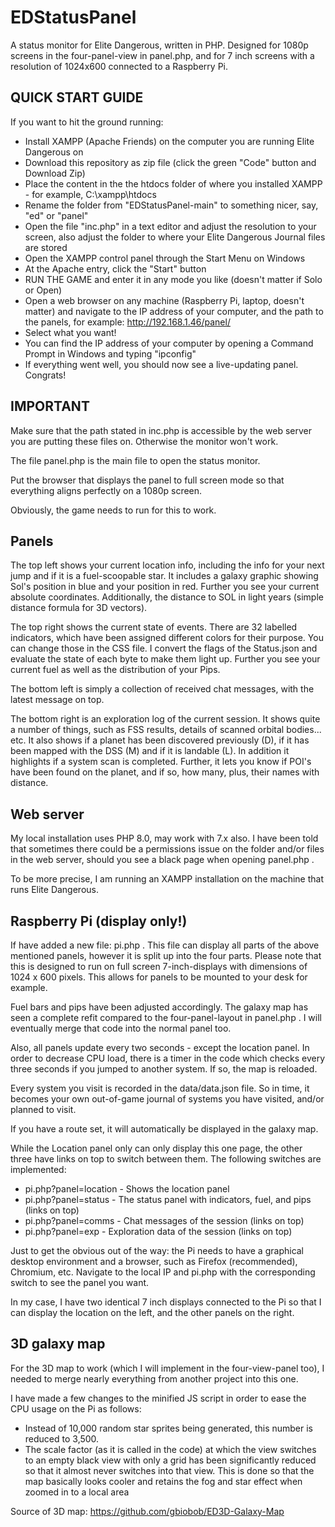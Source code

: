 # EDStatusPanel
 A status monitor for Elite Dangerous, written in PHP. Designed for 1080p screens in the four-panel-view in panel.php, and for 7 inch screens with a resolution of 1024x600 connected to a Raspberry Pi.

## QUICK START GUIDE
If you want to hit the ground running:
- Install XAMPP (Apache Friends) on the computer you are running Elite Dangerous on
- Download this repository as zip file (click the green "Code" button and Download Zip)
- Place the content in the the htdocs folder of where you installed XAMPP - for example, C:\xampp\htdocs
- Rename the folder from "EDStatusPanel-main" to something nicer, say, "ed" or "panel"
- Open the file "inc.php" in a text editor and adjust the resolution to your screen, also adjust the folder to where your Elite Dangerous Journal files are stored
- Open the XAMPP control panel through the Start Menu on Windows
- At the Apache entry, click the "Start" button
- RUN THE GAME and enter it in any mode you like (doesn't matter if Solo or Open)
- Open a web browser on any machine (Raspberry Pi, laptop, doesn't matter) and navigate to the IP address of your computer, and the path to the panels, for example: http://192.168.1.46/panel/
- Select what you want!
- You can find the IP address of your computer by opening a Command Prompt in Windows and typing "ipconfig"
- If everything went well, you should now see a live-updating panel. Congrats!

## IMPORTANT
Make sure that the path stated in inc.php is accessible by the web server you are putting these files on. Otherwise the monitor won't work.

The file panel.php is the main file to open the status monitor.

Put the browser that displays the panel to full screen mode so that everything aligns perfectly on a 1080p screen.

Obviously, the game needs to run for this to work.

## Panels
The top left shows your current location info, including the info for your next jump and if it is a fuel-scoopable star. It includes a galaxy graphic showing Sol's position in blue and your position in red. Further you see your current absolute coordinates. Additionally, the distance to SOL in light years (simple distance formula for 3D vectors).

The top right shows the current state of events. There are 32 labelled indicators, which have been assigned different colors for their purpose. You can change those in the CSS file. I convert the flags of the Status.json and evaluate the state of each byte to make them light up. Further you see your current fuel as well as the distribution of your Pips.

The bottom left is simply a collection of received chat messages, with the latest message on top.

The bottom right is an exploration log of the current session. It shows quite a number of things, such as FSS results, details of scanned orbital bodies... etc. It also shows if a planet has been discovered previously (D), if it has been mapped with the DSS (M) and if it is landable (L). In addition it highlights if a system scan is completed. Further, it lets you know if POI's have been found on the planet, and if so, how many, plus, their names with distance.

## Web server
My local installation uses PHP 8.0, may work with 7.x also. I have been told that sometimes there could be a permissions issue on the folder and/or files in the web server, should you see a black page when opening panel.php .

To be more precise, I am running an XAMPP installation on the machine that runs Elite Dangerous.

## Raspberry Pi (display only!)
If have added a new file: pi.php . This file can display all parts of the above mentioned panels, however it is split up into the four parts. Please note that this is designed to run on full screen 7-inch-displays with dimensions of 1024 x 600 pixels. This allows for panels to be mounted to your desk for example.

Fuel bars and pips have been adjusted accordingly. The galaxy map has seen a complete refit compared to the four-panel-layout in panel.php . I will eventually merge that code into the normal panel too.

Also, all panels update every two seconds - except the location panel. In order to decrease CPU load, there is a timer in the code which checks every three seconds if you jumped to another system. If so, the map is reloaded.

Every system you visit is recorded in the data/data.json file. So in time, it becomes your own out-of-game journal of systems you have visited, and/or planned to visit.

If you have a route set, it will automatically be displayed in the galaxy map.

While the Location panel only can only display this one page, the other three have links on top to switch between them. The following switches are implemented:

- pi.php?panel=location - Shows the location panel
- pi.php?panel=status - The status panel with indicators, fuel, and pips (links on top)
- pi.php?panel=comms - Chat messages of the session (links on top)
- pi.php?panel=exp - Exploration data of the session (links on top)

Just to get the obvious out of the way: the Pi needs to have a graphical desktop environment and a browser, such as Firefox (recommended), Chromium, etc. Navigate to the local IP and pi.php with the corresponding switch to see the panel you want.

In my case, I have two identical 7 inch displays connected to the Pi so that I can display the location on the left, and the other panels on the right.

## 3D galaxy map
For the 3D map to work (which I will implement in the four-view-panel too), I needed to merge nearly everything from another project into this one.

I have made a few changes to the minified JS script in order to ease the CPU usage on the Pi as follows:
- Instead of 10,000 random star sprites being generated, this number is reduced to 3,500. 
- The scale factor (as it is called in the code) at which the view switches to an empty black view with only a grid has been significantly reduced so that it almost never switches into that view. This is done so that the map basically looks cooler and retains the fog and star effect when zoomed in to a local area

Source of 3D map: https://github.com/gbiobob/ED3D-Galaxy-Map